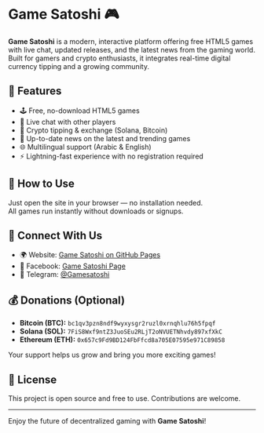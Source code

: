# Game Satoshi 🎮

**Game Satoshi** is a modern, interactive platform offering free HTML5 games with live chat, updated releases, and the latest news from the gaming world. Built for gamers and crypto enthusiasts, it integrates real-time digital currency tipping and a growing community.

## 🌟 Features

- 🕹️ Free, no-download HTML5 games  
- 💬 Live chat with other players  
- 🔄 Crypto tipping & exchange (Solana, Bitcoin)  
- 📰 Up-to-date news on the latest and trending games  
- 🌐 Multilingual support (Arabic & English)  
- ⚡ Lightning-fast experience with no registration required

## 🚀 How to Use

Just open the site in your browser — no installation needed.  
All games run instantly without downloads or signups.

## 🔗 Connect With Us

- 🌍 Website: [Game Satoshi on GitHub Pages](https://janki777.github.io/GameSatoshi)  
- 📘 Facebook: [Game Satoshi Page](https://www.facebook.com/profile.php?id=61578506331280)  
- 📢 Telegram: [@Gamesatoshi](https://https://t.me/gamesatoshi1)  

## 💰 Donations (Optional)

- **Bitcoin (BTC):** `bc1qv3pzn8ndf9wyxysgr2ruzl0xrnqhlu76h5fpqf`  
- **Solana (SOL):** `7FiS8Wxf9ntZ3JuoSEu2RLjT2oNVUETNhvdy897xfXkC`
- **Ethereum (ETH):** `0x657c9Fd9BD124FbFfcd8a705E07595e971C89858`

Your support helps us grow and bring you more exciting games!

## 📜 License

This project is open source and free to use. Contributions are welcome.

---

Enjoy the future of decentralized gaming with **Game Satoshi**!
